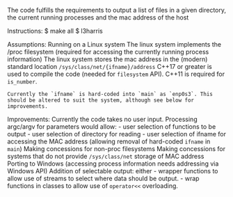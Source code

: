 The code fulfills the requirements to output a list of files in a given directory, the current running processes and the mac address of the host

Instructions:
    $ make all
    $ l3harris

Assumptions:
    Running on a Linux system
    The linux system implements the /proc filesystem (required for accessing the currently running process information)
    The linux system stores the mac address in the (modern) standard location `/sys/class/net/{ifname}/address`
    C++17 or greater is used to compile the code (needed for `filesystem` API). C++11 is required for `is_number`.

    Currently the `ifname` is hard-coded into `main` as `enp0s3`. This should be altered to suit the system, although see below for improvements.

Improvements:
    Currently the code takes no user input. Processing argc/argv for parameters would allow:
    - user selection of functions to be output
    - user selection of directory for reading
    - user selection of ifname for accessing the MAC address (allowing removal of hard-coded `ifname` in `main`)
    Making concessions for non-proc filesystems
    Making concessions for systems that do not provide `/sys/class/net` storage of MAC address
    Porting to Windows (accessing process information needs addressing via Windows API)
    Addition of selectable output: either
    - wrapper functions to allow use of streams to select where data should be output.
    - wrap functions in classes to allow use of `operator<<` overloading.
